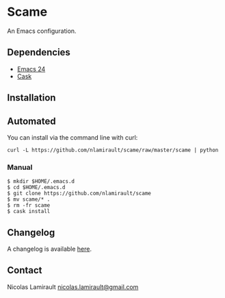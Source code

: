 # Scame

An Emacs configuration.

## Dependencies

- [Emacs 24](http://wikemacs.org/wiki/Installing_Emacs)
- [Cask](https://github.com/cask/cask)


## Installation

## Automated

You can install via the command line with curl:

	curl -L https://github.com/nlamirault/scame/raw/master/scame | python


### Manual

    $ mkdir $HOME/.emacs.d
    $ cd $HOME/.emacs.d
    $ git clone https://github.com/nlamirault/scame
    $ mv scame/* .
    $ rm -fr scame
    $ cask install


## Changelog

A changelog is available [here](ChangeLog.md).


## Contact

Nicolas Lamirault <nicolas.lamirault@gmail.com>
